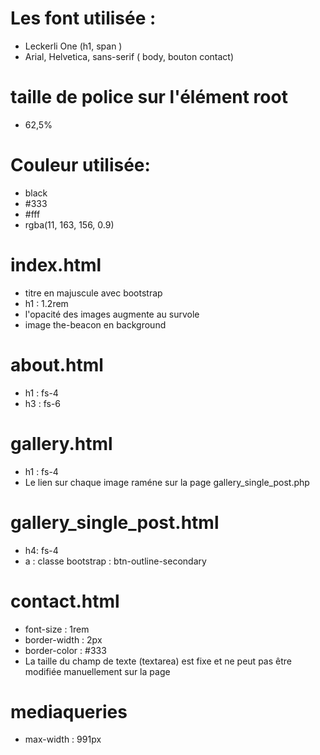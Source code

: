 # Les font utilisée : 

- Leckerli One (h1, span )
- Arial, Helvetica, sans-serif ( body, bouton contact)
  
# taille de police sur l'élément root 
- 62,5%
  
# Couleur utilisée: 
- black
- #333
- #fff
- rgba(11, 163, 156, 0.9)

# index.html
- titre en majuscule avec bootstrap
- h1 : 1.2rem
- l'opacité des images augmente au survole
- image the-beacon en background
  
# about.html
- h1 : fs-4 
- h3 : fs-6
  
# gallery.html
- h1 : fs-4 
- Le lien sur chaque image raméne sur la page gallery_single_post.php

# gallery_single_post.html
- h4: fs-4
- a : classe bootstrap : btn-outline-secondary

# contact.html
- font-size : 1rem
- border-width : 2px
- border-color : #333
- La taille du champ de texte (textarea) est fixe et ne peut pas être modifiée manuellement sur la page
  

# mediaqueries 
- max-width : 991px


